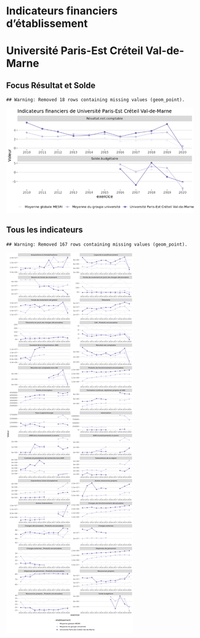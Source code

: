 Indicateurs financiers d’établissement
================

# Université Paris-Est Créteil Val-de-Marne

## Focus Résultat et Solde

    ## Warning: Removed 18 rows containing missing values (geom_point).

![](université_paris_est_créteil_val_de_marne_files/figure-gfm/etab.focus-1.png)<!-- -->

## Tous les indicateurs

    ## Warning: Removed 167 rows containing missing values (geom_point).

![](université_paris_est_créteil_val_de_marne_files/figure-gfm/etab-1.png)<!-- -->
